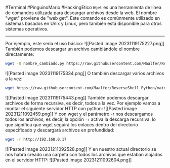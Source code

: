 #Terminal #PinguinoMario #HackingEtico 
`Wget` es una herramienta de línea de comandos utilizada para descargar archivos desde la web. El nombre "wget" proviene de "web get". Este comando es comúnmente utilizado en sistemas basados en Unix y Linux, pero también está disponible para otros sistemas operativos.

-----------------

Por ejemplo, este sería el uso básico:
![[Pasted image 20231119175227.png]]
También podemos descargar un archivo cambiándole el nombre directamente:
```bash
wget -O nombre_cambiado.py https://raw.githubusercontent.com/Maalfer/ReverseShell_Python/main/atacante.py
```
![[Pasted image 20231119175334.png]]
O también descargar varios archivos a la vez:
```bash
wget https://raw.githubusercontent.com/Maalfer/ReverseShell_Python/main/atacante.py https://raw.githubusercontent.com/Maalfer/ReverseShell_Python/main/v%C3%ADctima.py
```
![[Pasted image 20231119175443.png]]
También podemos descargar archivos de forma recursiva, es decir, todos a la vez. Por ejemplo vamos a montar el siguiente servidor HTTP con python:
![[Pasted image 20231211092459.png]]
Y con wget y el parámetro -r nos descargamos todos los archivos, es decir, la opción `-r` activa la descarga recursiva, lo que significa que wget seguirá los enlaces dentro del directorio especificado y descargará archivos en profundidad:
```bash
wget -r http://192.168.0.17
```
![[Pasted image 20231211092528.png]]
Y en nuestro actual directorio se nos habrá creado una carpeta con todos los archivos que estaban alojados en el servidor HTTP:
![[Pasted image 20231211092604.png]]

